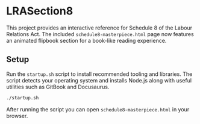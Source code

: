 # LRASection8

This project provides an interactive reference for Schedule 8 of the Labour Relations Act. The included `schedule8-masterpiece.html` page now features an animated flipbook section for a book-like reading experience.

## Setup

Run the `startup.sh` script to install recommended tooling and libraries. The script detects your operating system and installs Node.js along with useful utilities such as GitBook and Docusaurus.

```bash
./startup.sh
```

After running the script you can open `schedule8-masterpiece.html` in your browser.

